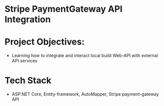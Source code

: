 # Stripe PaymentGateway API Integration 

# Project Objectives:
 - Learning how to integrate and interact local build Web-API with external API services

# Tech Stack
  - ASP.NET Core, Entity-framework, AutoMapper, Stripe payment-gateway API










